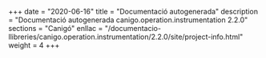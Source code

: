 +++
date        = "2020-06-16"
title       = "Documentació autogenerada"
description = "Documentació autogenerada canigo.operation.instrumentation 2.2.0"
sections    = "Canigó"
enllac		= "/documentacio-llibreries/canigo.operation.instrumentation/2.2.0/site/project-info.html"
weight      = 4
+++

